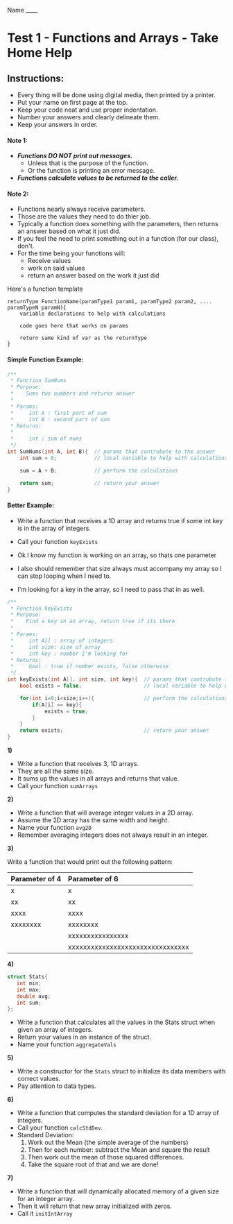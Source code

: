 Name **********____**********

# Test 1 - Functions and Arrays - Take Home Help

## Instructions:

- Every thing will be done using digital media, then printed by a printer.
- Put your name on first page at the top.
- Keep your code neat and use proper indentation.
- Number your answers and clearly delineate them.
- Keep your answers in order.

#### Note 1:
- **_Functions DO NOT print out messages._**
    - Unless that is the purpose of the function.
    - Or the function is printing an error message.
- **_Functions calculate values to be returned to the caller._**

#### Note 2:

- Functions nearly always receive parameters.
- Those are the values they need to do thier job. 
- Typically a function does something with the parameters, then returns an answer based on what it just did. 
- If you feel the need to print something out in a function (for our class), don't.
- For the time being your functions will:
    - Receive values
    - work on said values
    - return an answer based on the work it just did

Here's a function template

```
returnType FunctionName(paramType1 param1, paramType2 param2, .... paramTypeN paramN){
    variable declarations to help with calculations

    code goes here that works on params

    return same kind of var as the returnType
}
```

#### Simple Function Example:

```cpp
/**
 * Function SumNums
 * Purpose:
 *    Sums two numbers and returns answer 
 * 
 * Params:
 *     int A : first part of sum
 *     int B : second part of sum
 * Returns:
 * 
 *     int : sum of nums
 */
int SumNums(int A, int B){  // params that contrubute to the answer
    int sum = 0;            // local variable to help with calculations

    sum = A + B;            // perform the calculations

    return sum;             // return your answer
}
```

#### Better Example:

- Write a function that receives a 1D array and returns true if some int key is in the array of integers.
- Call your function `keyExists`



- Ok I know my function is working on an array, so thats one parameter
- I also should remember that size always must accompany my array so I can stop looping when I need to. 
- I'm looking for a key in the array, so I need to pass that in as well.

```cpp
/**
 * Function keyExists
 * Purpose:
 *    Find a key in an array, return true if its there
 * 
 * Params:
 *     int A[] : array of integers
 *     int size: size of array
 *     int key : number I'm looking for
 * Returns:
 *     bool : true if number exists, false otherwise
 */
int keyExists(int A[], int size, int key){  // params that contrubute to the answer
    bool exists = false;                    // local variable to help with calculations

    for(int i=0;i<size;i++){                // perform the calculations
        if(A[i] == key){
            exists = true;
        }
    }
    return exists;                          // return your answer
}
```

**1)**

- Write a function that receives 3, 1D arrays.
- They are all the same size.
- It sums up the values in all arrays and returns that value.
- Call your function `sumArrays`

**2)**

- Write a function that will average integer values in a 2D array.
- Assume the 2D array has the same width and height.
- Name your function `avg2D`
- Remember averaging integers does not always result in an integer.

**3)**

Write a function that would print out the following pattern:

| Parameter of 4 | Parameter of 6                   |
| :------------- | :------------------------------- |
| x              | x                                |
| xx             | xx                               |
| xxxx           | xxxx                             |
| xxxxxxxx       | xxxxxxxx                         |
|                | xxxxxxxxxxxxxxxx                 |
|                | xxxxxxxxxxxxxxxxxxxxxxxxxxxxxxxx |


**4)**

```c++
struct Stats{
   int min;
   int max;
   double avg;
   int sum;  
};
```

- Write a function that calculates all the values in the Stats struct when given an array of integers.
- Return your values in an instance of the struct.  
- Name your function `aggregateVals`


**5)**

- Write a constructor for the `Stats` struct to initialize its data members with correct values. 
- Pay attention to data types.


**6)** 

- Write a function that computes the standard deviation for a 1D array of integers.
- Call your function `calcStdDev`.
- Standard Deviation:
    1. Work out the Mean (the simple average of the numbers)
    2. Then for each number: subtract the Mean and square the result
    3. Then work out the mean of those squared differences.
    4. Take the square root of that and we are done!


**7)**

- Write a function that will dynamically allocated memory of a given size for an integer array.
- Then it will return that new array initialized with zeros.
- Call it `initIntArray`
